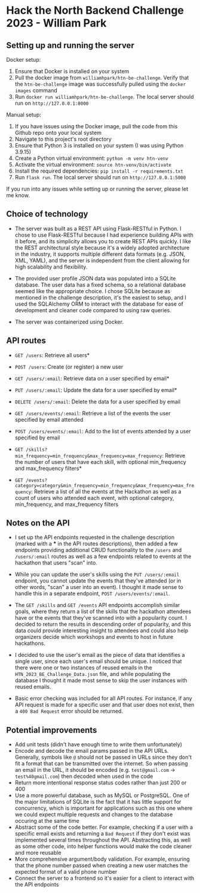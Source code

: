 # Hack the North Backend Challenge 2023 - William Park

## Setting up and running the server

Docker setup:

1. Ensure that Docker is installed on your system
2. Pull the docker image from `williamhpark/htn-be-challenge`. Verify that the `htn-be-challenge` image was successfully pulled using the `docker images` command
3. Run `docker run williamhpark/htn-be-challenge`. The local server should run on `http://127.0.0.1:8000`

Manual setup:

1. If you have issues using the Docker image, pull the code from this Github repo onto your local system
2. Navigate to this project's root directory
3. Ensure that Python 3 is installed on your system (I was using Python 3.9.15)
4. Create a Python virtual environment: `python -m venv htn-venv`
5. Activate the virtual environment: `source htn-venv/bin/activate`
6. Install the required dependencies: `pip install -r requirements.txt`
7. Run `flask run`. The local server should run on `http://127.0.0.1:5000`

If you run into any issues while setting up or running the server, please let me know.

## Choice of technology

- The server was built as a REST API using Flask-RESTful in Python. I chose to use Flask-RESTful because I had experience building APIs with it before, and its simplicity allows you to create REST APIs quickly. I like the REST architectural style because it's a widely adopted architecture in the industry, it supports multiple different data formats (e.g. JSON, XML, YAML), and the server is independent from the client allowing for high scalability and flexibility.

- The provided user profile JSON data was populated into a SQLite database. The user data has a fixed schema, so a relational database seemed like the appropriate choice. I chose SQLite because as mentioned in the challenge description, it's the easiest to setup, and I used the SQLAlchemy ORM to interact with the database for ease of development and cleaner code compared to using raw queries.

- The server was containerized using Docker.

## API routes

- `GET /users`: Retrieve all users\*
- `POST /users`: Create (or register) a new user

- `GET /users/:email`: Retrieve data on a user specified by email\*
- `PUT /users/:email`: Update the data for a user specified by email\*
- `DELETE /users/:email`: Delete the data for a user specified by email

- `GET /users/events/:email`: Retrieve a list of the events the user specified by email attended
- `POST /users/events/:email`: Add to the list of events attended by a user specified by email

- `GET /skills?min_frequency=min_frequency&max_frequency=max_frequency`: Retrieve the number of users that have each skill, with optional min_frequency and max_frequency filters\*

- `GET /events?category=category&min_frequency=min_frequency&max_frequency=max_frequency`: Retrieve a list of all the events at the Hackathon as well as a count of users who attended each event, with optional category, min_frequency, and max_frequency filters

## Notes on the API

- I set up the API endpoints requested in the challenge description (marked with a **\*** in the API routes descriptions), then added a few endpoints providing additional CRUD functionality to the `/users` and `/users/:email` routes as well as a few endpoints related to events at the hackathon that users "scan" into.

- While you can update the user's skills using the `PUT /users/:email` endpoint, you cannot update the events that they've attended (or in other words, "scan" a user into an event). I thought it made sense to handle this in a separate endpoint, `POST /users/events/:email`.

- The `GET /skills` and `GET /events` API endpoints accomplish similar goals, where they return a list of the skills that the hackathon attendees have or the events that they've scanned into with a popularity count. I decided to return the results in descending order of popularity, and this data could provide interesting insight to attendees and could also help organizers decide which workshops and events to host in future hackathons.

- I decided to use the user's email as the piece of data that identifies a single user, since each user's email should be unique. I noticed that there were one or two instances of reused emails in the `HTN_2023_BE_Challenge_Data.json` file, and while populating the database I thought it made most sense to skip the user instances with reused emails.

- Basic error checking was included for all API routes. For instance, if any API request is made for a specific user and that user does not exist, then a `400 Bad Request` error should be returned.

## Potential improvements

- Add unit tests (didn't have enough time to write them unfortunately)
- Encode and decode the email params passed in the API URLs. Generally, symbols like `@` should not be passed in URLs since they don't fit a format that can be transmitted over the internet. So when passing an email in the URL, it should be encoded (e.g. `test@gmail.com` -> `test%40gmail.com`) then decoded when used in the code
- Return more intentional response status codes rather than just 200 or 400
- Use a more powerful database, such as MySQL or PostgreSQL. One of the major limitations of SQLite is the fact that it has little support for concurrency, which is important for applications such as this one where we could expect multiple requests and changes to the database occuring at the same time
- Abstract some of the code better. For example, checking if a user with a specific email exists and returning a `Bad Request` if they don't exist was implemented several times throughout the API. Abstracting this, as well as some other code, into helper functions would make the code cleaner and more reusable
- More comprehensive argument/body validation. For example, ensuring that the phone number passed when creating a new user matches the expected format of a valid phone number
- Connect the server to a frontend so it's easier for a client to interact with the API endpoints
